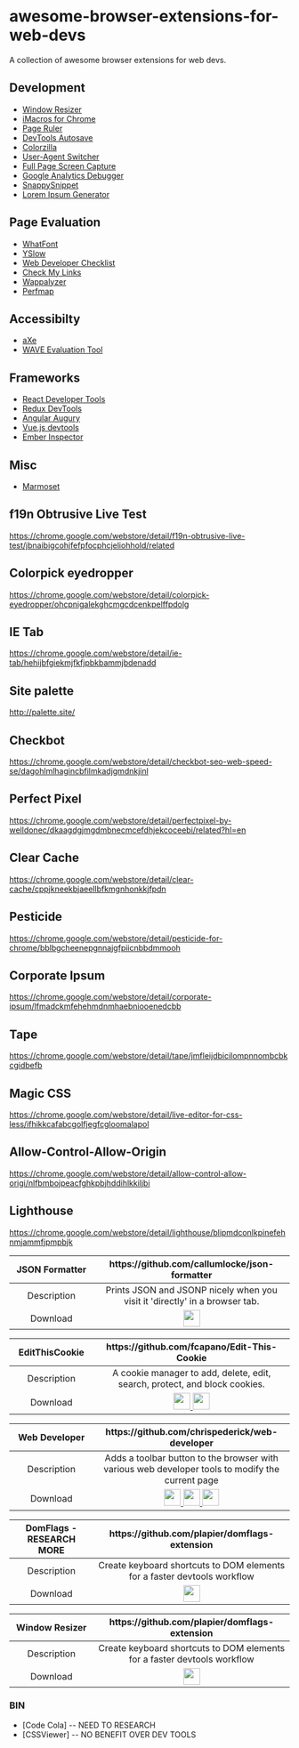# awesome-browser-extensions-for-web-devs
A collection of awesome browser extensions for web devs.

## Development
- [Window Resizer](https://chrome.google.com/webstore/detail/window-resizer/kkelicaakdanhinjdeammmilcgefonfh?hl=en)
- [iMacros for Chrome](https://imacros.net/)
- [Page Ruler](https://chrome.google.com/webstore/detail/page-ruler/jlpkojjdgbllmedoapgfodplfhcbnbpn)
- [DevTools Autosave](https://github.com/NV/chrome-devtools-autosave/)
- [Colorzilla](http://www.colorzilla.com/chrome/)
- [User-Agent Switcher](https://chrome.google.com/webstore/detail/user-agent-switcher/lkmofgnohbedopheiphabfhfjgkhfcgf)
- [Full Page Screen Capture](https://mrcoles.com/full-page-screen-capture-chrome-extension/)
- [Google Analytics Debugger](https://chrome.google.com/webstore/detail/google-analytics-debugger/jnkmfdileelhofjcijamephohjechhna?hl=en)
- [SnappySnippet](https://chrome.google.com/webstore/detail/snappysnippet/blfngdefapoapkcdibbdkigpeaffgcil?hl=en)
- [Lorem Ipsum Generator](https://chrome.google.com/webstore/detail/lorem-ipsum-generator-def/mcdcbjjoakogbcopinefncmkcamnfkdb)

## Page Evaluation
- [WhatFont](http://www.chengyinliu.com/whatfont.html)
- [YSlow](http://yslow.org/)
- [Web Developer Checklist](http://webdevchecklist.com/)
- [Check My Links](https://github.com/ocodia/Check-My-Links/)
- [Wappalyzer](http://www.wappalyzer.com/)
- [Perfmap](https://chrome.google.com/webstore/detail/perfmap/hgpnhiajcdppfbogcpfdgcceepgkhdmk?hl=en&gl=GB)

## Accessibilty
- [aXe](https://www.deque.com/axe/)
- [WAVE Evaluation Tool](https://wave.webaim.org/extension/)

## Frameworks
- [React Developer Tools](https://github.com/facebook/react-devtools)
- [Redux DevTools](https://github.com/zalmoxisus/redux-devtools-extension)
- [Angular Augury](https://augury.angular.io/)
- [Vue.js devtools](https://github.com/vuejs/vue-devtools)
- [Ember Inspector](https://chrome.google.com/webstore/detail/ember-inspector/bmdblncegkenkacieihfhpjfppoconhi)

## Misc
- [Marmoset](https://chrome.google.com/webstore/detail/marmoset/npkfpddkpefnmkflhhligbkofhnafieb?hl=en)


## f19n Obtrusive Live Test
https://chrome.google.com/webstore/detail/f19n-obtrusive-live-test/jbnaibigcohjfefpfocphcjeliohhold/related

## Colorpick eyedropper
https://chrome.google.com/webstore/detail/colorpick-eyedropper/ohcpnigalekghcmgcdcenkpelffpdolg

## IE Tab
https://chrome.google.com/webstore/detail/ie-tab/hehijbfgiekmjfkfjpbkbammjbdenadd

## Site palette
http://palette.site/

## Checkbot
https://chrome.google.com/webstore/detail/checkbot-seo-web-speed-se/dagohlmlhagincbfilmkadjgmdnkjinl

## Perfect Pixel
https://chrome.google.com/webstore/detail/perfectpixel-by-welldonec/dkaagdgjmgdmbnecmcefdhjekcoceebi/related?hl=en

## Clear Cache
https://chrome.google.com/webstore/detail/clear-cache/cppjkneekbjaeellbfkmgnhonkkjfpdn

## Pesticide
https://chrome.google.com/webstore/detail/pesticide-for-chrome/bblbgcheenepgnnajgfpiicnbbdmmooh

## Corporate Ipsum
https://chrome.google.com/webstore/detail/corporate-ipsum/lfmadckmfehehmdnmhaebniooenedcbb

## Tape
https://chrome.google.com/webstore/detail/tape/jmfleijdbicilompnnombcbkcgidbefb

## Magic CSS
https://chrome.google.com/webstore/detail/live-editor-for-css-less/ifhikkcafabcgolfjegfcgloomalapol

## Allow-Control-Allow-Origin
https://chrome.google.com/webstore/detail/allow-control-allow-origi/nlfbmbojpeacfghkpbjhddihlkkiljbi

## Lighthouse
https://chrome.google.com/webstore/detail/lighthouse/blipmdconlkpinefehnmjammfjpmpbjk


<table>
  <thead>
    <tr>
      <th width="30%">JSON Formatter</th>
      <th width="2000">https://github.com/callumlocke/json-formatter</th>
     </tr>
  </thead>
  <tbody align="center">
    <tr>
      <td>Description</td>
      <td>Prints JSON and JSONP nicely when you visit it 'directly' in a browser tab.</td>
    </tr>
    <tr>
      <td>Download</td>
      <td>
        <a href="https://chrome.google.com/webstore/detail/json-formatter/bcjindcccaagfpapjjmafapmmgkkhgoa">
            <img src="https://raw.githubusercontent.com/alrra/browser-logos/master/src/chrome/chrome_48x48.png" width="30" />
        </a>
      </td>
    </tr>
  </tbody>
</table>

<table>
  <thead>
    <tr>
      <th width="30%">EditThisCookie</th>
      <th width="2000">https://github.com/fcapano/Edit-This-Cookie</th>
     </tr>
  </thead>
  <tbody align="center">
    <tr>
      <td>Description</td>
      <td>A cookie manager to add, delete, edit, search, protect, and block cookies.</td>
    </tr>
    <tr>
      <td>Download</td>
      <td>
        <a href="https://chrome.google.com/webstore/detail/editthiscookie/fngmhnnpilhplaeedifhccceomclgfbg">
            <img src="https://raw.githubusercontent.com/alrra/browser-logos/master/src/chrome/chrome_48x48.png" width="30" />
        </a>
        <a href="https://addons.opera.com/en/extensions/details/edit-this-cookie/">
            <img src="https://raw.githubusercontent.com/alrra/browser-logos/master/src/opera/opera_48x48.png" width="30" />
        </a>
      </td>
    </tr>
  </tbody>
</table>

<table>
  <thead>
    <tr>
      <th width="30%">Web Developer</th>
      <th width="2000">https://github.com/chrispederick/web-developer</th>
     </tr>
  </thead>
  <tbody align="center">
    <tr>
      <td>Description</td>
      <td>Adds a toolbar button to the browser with various web developer tools to modify the current page</td>
    </tr>
    <tr>
      <td>Download</td>
      <td>
        <a href="https://chrome.google.com/webstore/detail/web-developer/bfbameneiokkgbdmiekhjnmfkcnldhhm">
            <img src="https://raw.githubusercontent.com/alrra/browser-logos/master/src/chrome/chrome_48x48.png" width="30" />
        </a>
        <a href="https://addons.mozilla.org/en-US/firefox/addon/web-developer/">
            <img src="https://raw.githubusercontent.com/alrra/browser-logos/master/src/firefox/firefox_48x48.png" width="30" />
        </a> 
        <a href="https://addons.opera.com/en/extensions/details/edit-this-cookie/">
            <img src="https://raw.githubusercontent.com/alrra/browser-logos/master/src/opera/opera_48x48.png" width="30" />
        </a>
      </td>
    </tr>
  </tbody>
</table>

<table>
  <thead>
    <tr>
      <th width="30%">DomFlags - RESEARCH MORE</th>
      <th width="2000">https://github.com/plapier/domflags-extension</th>
     </tr>
  </thead>
  <tbody align="center">
    <tr>
      <td>Description</td>
      <td>Create keyboard shortcuts to DOM elements for a faster devtools workflow</td>
    </tr>
    <tr>
      <td>Download</td>
      <td>
        <a href="https://chrome.google.com/webstore/detail/domflags/nindoglnpjcjoaheijieagogboabafkc">
            <img src="https://raw.githubusercontent.com/alrra/browser-logos/master/src/chrome/chrome_48x48.png" width="30" />
        </a>
      </td>
    </tr>
  </tbody>
</table>

<table>
  <thead>
    <tr>
      <th width="30%">Window Resizer</th>
      <th width="2000">https://github.com/plapier/domflags-extension</th>
     </tr>
  </thead>
  <tbody align="center">
    <tr>
      <td>Description</td>
      <td>Create keyboard shortcuts to DOM elements for a faster devtools workflow</td>
    </tr>
    <tr>
      <td>Download</td>
      <td>
        <a href="https://chrome.google.com/webstore/detail/domflags/nindoglnpjcjoaheijieagogboabafkc">
            <img src="https://raw.githubusercontent.com/alrra/browser-logos/master/src/chrome/chrome_48x48.png" width="30" />
        </a>
      </td>
    </tr>
  </tbody>
</table>



### BIN
- [Code Cola] -- NEED TO RESEARCH
- [CSSViewer] -- NO BENEFIT OVER DEV TOOLS